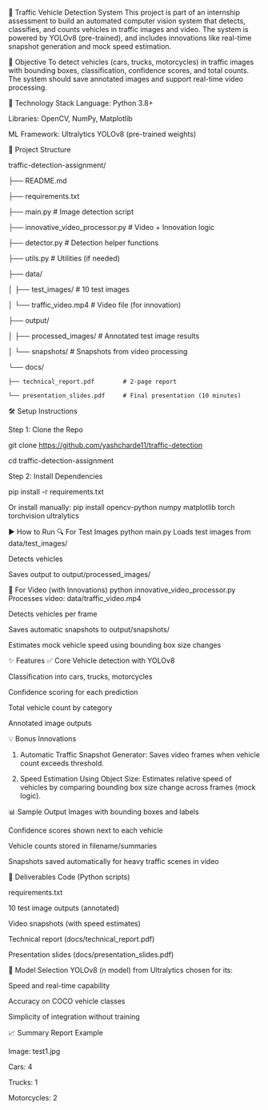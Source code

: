 🚦 Traffic Vehicle Detection System
This project is part of an internship assessment to build an automated computer vision system that detects, classifies, and counts vehicles in traffic images and video. The system is powered by YOLOv8 (pre-trained), and includes innovations like real-time snapshot generation and mock speed estimation.

📌 Objective
To detect vehicles (cars, trucks, motorcycles) in traffic images with bounding boxes, classification, confidence scores, and total counts. The system should save annotated images and support real-time video processing.

🔧 Technology Stack
Language: Python 3.8+

Libraries: OpenCV, NumPy, Matplotlib

ML Framework: Ultralytics YOLOv8 (pre-trained weights)

📁 Project Structure

traffic-detection-assignment/

├── README.md

├── requirements.txt

├── main.py                          # Image detection script

├── innovative_video_processor.py   # Video + Innovation logic

├── detector.py                     # Detection helper functions

├── utils.py                        # Utilities (if needed)

├── data/

│   ├── test_images/                # 10 test images

│   └── traffic_video.mp4           # Video file (for innovation)

├── output/

│   ├── processed_images/           # Annotated test image results

│   └── snapshots/                  # Snapshots from video processing

└── docs/

    ├── technical_report.pdf        # 2-page report
    
    └── presentation_slides.pdf     # Final presentation (10 minutes)
    
🛠 Setup Instructions

Step 1: Clone the Repo

git clone https://github.com/yashcharde11/traffic-detection

cd traffic-detection-assignment

Step 2: Install Dependencies

pip install -r requirements.txt

Or install manually:
pip install opencv-python numpy matplotlib torch torchvision ultralytics

▶️ How to Run
🔍 For Test Images
python main.py
Loads test images from data/test_images/

Detects vehicles

Saves output to output/processed_images/

🎥 For Video (with Innovations)
python innovative_video_processor.py
Processes video: data/traffic_video.mp4

Detects vehicles per frame

Saves automatic snapshots to output/snapshots/

Estimates mock vehicle speed using bounding box size changes

✨ Features
✅ Core
Vehicle detection with YOLOv8

Classification into cars, trucks, motorcycles

Confidence scoring for each prediction

Total vehicle count by category

Annotated image outputs

💡 Bonus Innovations

1. Automatic Traffic Snapshot Generator: Saves video frames when vehicle count exceeds threshold.

2. Speed Estimation Using Object Size: Estimates relative speed of vehicles by comparing bounding box size change across frames (mock logic).

📊 Sample Output
Images with bounding boxes and labels

Confidence scores shown next to each vehicle

Vehicle counts stored in filename/summaries

Snapshots saved automatically for heavy traffic scenes in video

📄 Deliverables
Code (Python scripts)

requirements.txt

10 test image outputs (annotated)

Video snapshots (with speed estimates)

Technical report (docs/technical_report.pdf)

Presentation slides (docs/presentation_slides.pdf)

🧠 Model Selection
YOLOv8 (n model) from Ultralytics chosen for its:

Speed and real-time capability

Accuracy on COCO vehicle classes

Simplicity of integration without training

📈 Summary Report Example

Image: test1.jpg

Cars: 4

Trucks: 1

Motorcycles: 2
